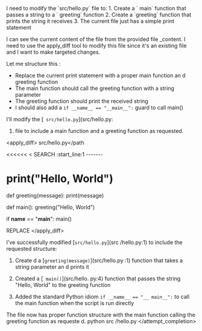 
<thinking>
I need to modify the `src/hello.py`
 file to:
1. Create a `
main` function that passes a string to a `
greeting` function
2. Create a `greeting` function that prints the string
 it receives
3. The current file just
 has a simple print statement

I can see the
 current content of the file from the provided file
_content. I need to use the apply_diff tool to modify this
 file since it's an existing file and I want to make
 targeted changes.

Let me structure this
:
- Replace the current print statement with a proper main function an
d greeting function
- The main function should call the greeting function with a
 string parameter
- The greeting function should print the
 received string
- I should also add a
 `if __name__ == "__main__":` guard to call
 main()
</thinking>

I'll modify the [`
src/hello.py`](src/hello.py:
1) file to include a main function and a greeting function as
 requested.

<apply_diff>
<path>src/hello.py</path
>
<diff>
<<<<<<
< SEARCH
:start_line:1
-------

print("Hello, World")
=======
def
 greeting(message):
    print(message)


def main():
    greeting("Hello, World")


if __name__ == "__main__":
    main()
>>>>>>>
 REPLACE
</diff>
</apply_diff>

<attempt
_completion>
<result>
I've
 successfully modified [`src/hello.py`](src
/hello.py:1) to include the
 requested structure:

1. Create
d a [`greeting(message)`](src/hello.py
:1) function that takes a string parameter an
d prints it
2. Created a [`
main()`](src/hello.
py:4) function that passes
 the string "Hello, World" to the greeting function

3. Added the standard Python idiom `if __name__ == "__
main__":` to call the main function when the script is run
 directly

The file now has proper function
 structure with the main function calling the greeting function as requeste
d.
</result>
<command>python src
/hello.py</command>
</attempt_completion>
